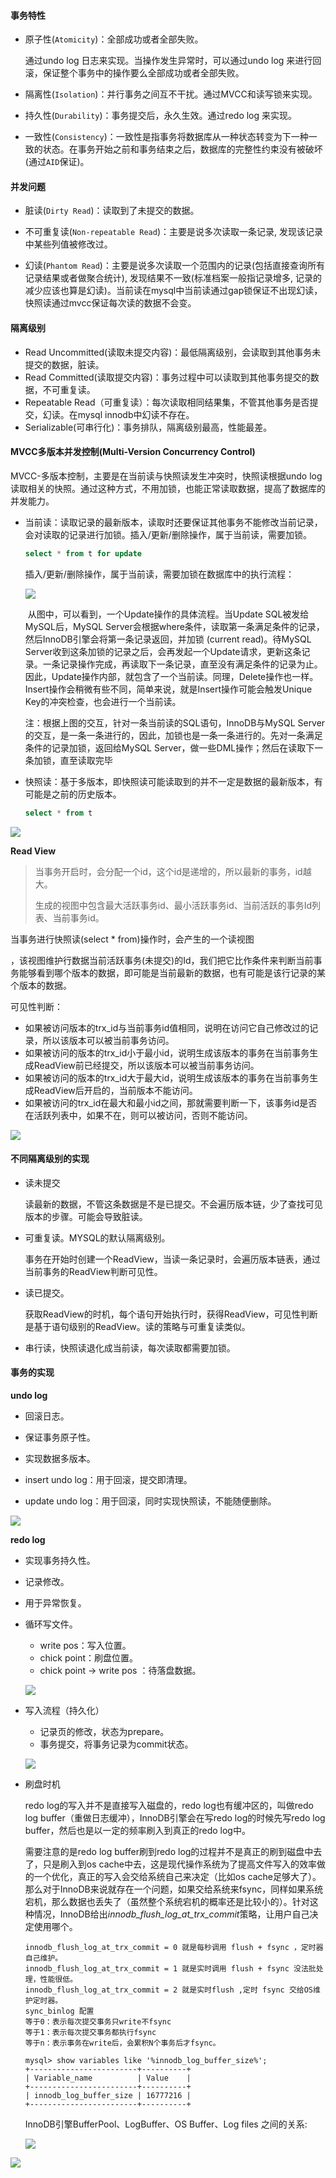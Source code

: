 #### 事务特性

* 原子性(```Atomicity```)：全部成功或者全部失败。

  通过undo log 日志来实现。当操作发生异常时，可以通过undo log 来进行回滚，保证整个事务中的操作要么全部成功或者全部失败。

* 隔离性(```Isolation```)：并行事务之间互不干扰。通过MVCC和读写锁来实现。

* 持久性(```Durability```)：事务提交后，永久生效。通过redo log 来实现。

* 一致性(```Consistency```)：一致性是指事务将数据库从一种状态转变为下一种一致的状态。在事务开始之前和事务结束之后，数据库的完整性约束没有被破坏(通过```AID```保证)。

#### 并发问题

* 脏读(```Dirty Read```)：读取到了未提交的数据。

* 不可重复读(```Non-repeatable Read```)：主要是说多次读取一条记录, 发现该记录中某些列值被修改过。

* 幻读(```Phantom Read```)：主要是说多次读取一个范围内的记录(包括直接查询所有记录结果或者做聚合统计), 发现结果不一致(标准档案一般指记录增多, 记录的减少应该也算是幻读)。当前读在mysql中当前读通过gap锁保证不出现幻读，快照读通过mvcc保证每次读的数据不会变。


#### 隔离级别

* Read Uncommitted(读取未提交内容)：最低隔离级别，会读取到其他事务未提交的数据，脏读。
* Read Committed(读取提交内容)：事务过程中可以读取到其他事务提交的数据，不可重复读。
* Repeatable Read（可重复读）：每次读取相同结果集，不管其他事务是否提交，幻读。在mysql innodb中幻读不存在。
* Serializable(可串行化)：事务排队，隔离级别最高，性能最差。

#### MVCC多版本并发控制(Multi-Version Concurrency Control)

MVCC-多版本控制，主要是在当前读与快照读发生冲突时，快照读根据undo log 读取相关的快照。通过这种方式，不用加锁，也能正常读取数据，提高了数据库的并发能力。

* 当前读：读取记录的最新版本，读取时还要保证其他事务不能修改当前记录，会对读取的记录进行加锁。插入/更新/删除操作，属于当前读，需要加锁。

  ```sql
  select * from t for update 
  ```

  插入/更新/删除操作，属于当前读，需要加锁在数据库中的执行流程：

  ![](../images/sql/13.jpg)

  ​	从图中，可以看到，一个Update操作的具体流程。当Update SQL被发给MySQL后，MySQL  Server会根据where条件，读取第一条满足条件的记录，然后InnoDB引擎会将第一条记录返回，并加锁 (current  read)。待MySQL  Server收到这条加锁的记录之后，会再发起一个Update请求，更新这条记录。一条记录操作完成，再读取下一条记录，直至没有满足条件的记录为止。因此，Update操作内部，就包含了一个当前读。同理，Delete操作也一样。Insert操作会稍微有些不同，简单来说，就是Insert操作可能会触发Unique Key的冲突检查，也会进行一个当前读。

  注：根据上图的交互，针对一条当前读的SQL语句，InnoDB与MySQL Server的交互，是一条一条进行的，因此，加锁也是一条一条进行的。先对一条满足条件的记录加锁，返回给MySQL Server，做一些DML操作；然后在读取下一条加锁，直至读取完毕

* 快照读：基于多版本，即快照读可能读取到的并不一定是数据的最新版本，有可能是之前的历史版本。

  ```sql
  select * from t
  ```

![](../images/sql/1.png)

**Read View**

> 当事务开启时，会分配一个id，这个id是递增的，所以最新的事务，id越大。
>
> 生成的视图中包含最大活跃事务id、最小活跃事务id、当前活跃的事务Id列表、当前事务id。

当事务进行快照读(select * from)操作时，会产生的一个读视图

，该视图维护行数据当前活跃事务(未提交)的Id，我们把它比作条件来判断当前事务能够看到哪个版本的数据，即可能是当前最新的数据，也有可能是该行记录的某个版本的数据。

可见性判断：

* 如果被访问版本的trx_id与当前事务id值相同，说明在访问它自己修改过的记录，所以该版本可以被当前事务访问。
* 如果被访问的版本的trx_id小于最小id，说明生成该版本的事务在当前事务生成ReadView前已经提交，所以该版本可以被当前事务访问。
* 如果被访问的版本的trx_id大于最大id，说明生成该版本的事务在当前事务生成ReadView后开启的，当前版本不能访问。
* 如果被访问的trx_id在最大和最小id之间，那就需要判断一下，该事务id是否在活跃列表中，如果不在，则可以被访问，否则不能访问。

![](../images/sql/2.png)

#### 不同隔离级别的实现

* 读未提交

  读最新的数据，不管这条数据是不是已提交。不会遍历版本链，少了查找可见版本的步骤。可能会导致脏读。

* 可重复读。MYSQL的默认隔离级别。

  事务在开始时创建一个ReadView，当读一条记录时，会遍历版本链表，通过当前事务的ReadView判断可见性。

* 读已提交。

  获取ReadView的时机，每个语句开始执行时，获得ReadView，可见性判断是基于语句级别的ReadView。读的策略与可重复读类似。

* 串行读，快照读退化成当前读，每次读取都需要加锁。



#### 事务的实现

**undo log**

* 回滚日志。

* 保证事务原子性。

* 实现数据多版本。

* insert undo log：用于回滚，提交即清理。

* update undo log：用于回滚，同时实现快照读，不能随便删除。


![](../images/sql/3.png)

**redo log**

* 实现事务持久性。

* 记录修改。

* 用于异常恢复。

* 循环写文件。

  * write pos：写入位置。
  * chick point：刷盘位置。
  * chick point -> write pos ：待落盘数据。

  ![](../images/sql/4.png)

* 写入流程（持久化）

  * 记录页的修改，状态为prepare。
  * 事务提交，将事务记录为commit状态。

  ![](../images/sql/5.png)

* 刷盘时机

  redo log的写入并不是直接写入磁盘的，redo log也有缓冲区的，叫做redo log buffer（重做日志缓冲），InnoDB引擎会在写redo log的时候先写redo log buffer，然后也是以一定的频率刷入到真正的redo log中。

  需要注意的是redo log buffer刷到redo log的过程并不是真正的刷到磁盘中去了，只是刷入到os cache中去，这是现代操作系统为了提高文件写入的效率做的一个优化，真正的写入会交给系统自己来决定（比如os cache足够大了）。那么对于InnoDB来说就存在一个问题，如果交给系统来fsync，同样如果系统宕机，那么数据也丢失了（虽然整个系统宕机的概率还是比较小的）。针对这种情况，InnoDB给出*innodb_flush_log_at_trx_commit*策略，让用户自己决定使用哪个。

  ```
  innodb_flush_log_at_trx_commit = 0 就是每秒调用 flush + fsync ，定时器自己维护。
  innodb_flush_log_at_trx_commit = 1 就是实时调用 flush + fsync 没法批处理，性能很低。
  innodb_flush_log_at_trx_commit = 2 就是实时flush ,定时 fsync 交给OS维护定时器。
  sync_binlog 配置
  等于0：表示每次提交事务只write不fsync
  等于1：表示每次提交事务都执行fsync
  等于n：表示事务在write后，会累积N个事务后才fsync。
  ```

  ```
  mysql> show variables like '%innodb_log_buffer_size%';
  +------------------------+----------+
  | Variable_name          | Value    |
  +------------------------+----------+
  | innodb_log_buffer_size | 16777216 |
  +------------------------+----------+
  ```

  InnoDB引擎BufferPool、LogBuffer、OS Buffer、Log files 之间的关系:

  ![](../images/sql/6.png)



![](../images/sql/45.png)




